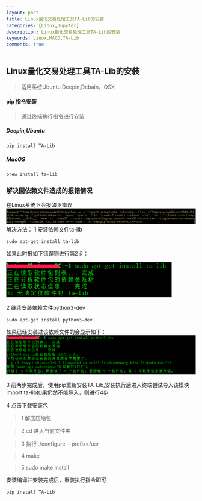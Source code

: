```yaml
---
layout: post
title: Linux量化交易处理工具TA-Lib的安装
categories: [Linux,Jupyter]
description: Linux量化交易处理工具TA-Lib的安装
keywords: Linux,MACD,TA-Lib
comments: true
---
```




## Linux量化交易处理工具TA-Lib的安装

> 适用系统Ubuntu,Deepin,Debain，OSX

#### pip 指令安装
> 通过终端执行指令进行安装

##### Deepin,Ubuntu   

```
pip install TA-Lib
```
##### MacOS  

```
brew install ta-lib
```

### 解决因依赖文件造成的报错情况
在Linux系统下会报如下错误
![Wrong00](/images/posts/Linux/TA-Lib-001.png)
解决方法：
1 安装依赖文件ta-lib  

```
sudo apt-get install ta-lib
```
如果此时报如下错误则进行第2步：

![Wrong01](/images/posts/Linux/TA-Lib-002.png)

2 继续安装依赖文件python3-dev  

```
sudo apt-get install python3-dev
```
如果已经安装过该依赖文件的会显示如下：
![Wrong02](/images/posts/Linux/TA-Lib-003.png)

3 前两步完成后，使用pip重新安装TA-Lib,安装执行后进入终端尝试导入该模块 import ta-lib如果仍然不能导入，则进行4步

4 [点击下载安装包](http://prdownloads.sourceforge.net/ta-lib/ta-lib-0.4.0-src.tar.gz)
> 1 解压压缩包

> 2 cd 进入当前文件夹

> 3 执行 ./configure --prefix=/usr

> 4 make

> 5 sudo make install

安装编译并安装完成后，重装执行指令即可  

```
pip install TA-Lib
```



